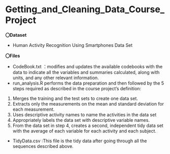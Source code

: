 # Getting_and_Cleaning_Data_Course_Project

**〇Dataset**
- Human Activity Recognition Using Smartphones Data Set

**〇Files**
- CodeBook.txt ：modifies and updates the available codebooks with the data to indicate all the variables and summaries calculated, along with units, and any other relevant information.
- run_analysis.R performs the data preparation and then followed by the 5 steps required as described in the course project’s definition:
1. Merges the training and the test sets to create one data set.
2. Extracts only the measurements on the mean and standard deviation for each measurement.
3. Uses descriptive activity names to name the activities in the data set
4. Appropriately labels the data set with descriptive variable names.
5. From the data set in step 4, creates a second, independent tidy data set with the average of each variable for each activity and each subject.
- TidyData.csv :This file is the tidy data after going through all the sequences described above.
